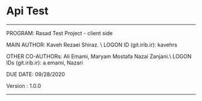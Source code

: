 # Api Test

****************************************************************

 PROGRAM:   Rasad Test Project - client side
 
 MAIN AUTHOR:    Kaveh Rezaei Shiraz. \\
    LOGON ID (git.irib.ir):    kavehrs
 
 OTHER CO-AUTHORs:    Ali Emami,  Maryam Mostafa Nazai Zanjani.\\
    LOGON IDs (git.irib.ir):    a.emami, Nazari


 DUE DATE:  09/28/2020
 
 Version : 1.0.0
 
 ****************************************************************
